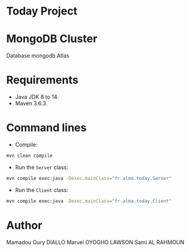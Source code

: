 # Today Project


# MongoDB Cluster
Database mongodb Atlas
# Requirements

- Java JDK 8 to 14.
- Maven 3.6.3.

# Command lines

- Compile: 

```sh
mvn clean compile
```

- Run the `Server` class: 

```sh
mvn compile exec:java -Dexec.mainClass="fr.alma.today.Server"
```

- Run the `Client` class: 

```sh
mvn compile exec:java -Dexec.mainClass="fr.alma.today.Client"
```



# Author
Mamadou Oury DIALLO
Marvel OYOGHO LAWSON
Sami AL RAHMOUN
